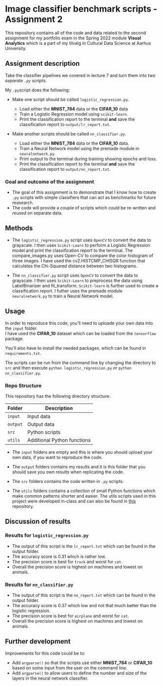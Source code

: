 # Image classifier benchmark scripts - Assignment 2
This repository contains all of the code and data related to the second assignment for my portfolio exam in the Spring 2022 module **Visual Analytics** which is a part 
of my tilvalg in Cultural Data Science at Aarhus University.  

## Assignment description 
Take the classifier pipelines we covered in lecture 7 and turn them into *two separate ```.py``` scripts*.  

My ```.py```script does the following:

- Make one script should be called ```logistic_regression.py```.
  - Load either the **MNIST_784** data or the **CIFAR_10** data
  - Train a Logistic Regression model using ```scikit-learn```.
  - Print the classification report to the terminal **and** save the classification report to ```output/lr_report.txt```.  
 
- Make another scripts should be called ```nn_classifier.py```. 
  - Load either the **MNIST_784** data or the **CIFAR_10** data.
  - Train a Neural Network model using the premade module in ```neuralnetwork.py```.
  - Print output to the terminal during training showing epochs and loss.
  - Print the classification report to the terminal **and** save the classification report to ```output/nn_report.txt```.


### Goal and outcome of the assignment
- The goal of this assignment is to demonstrate that I know how to create ```.py``` scripts with simple classifiers that can act as benchmarks for future reasearch.
- The code will provide a couple of scripts which could be re-written and reused on separate data.


## Methods  
- The ```logistic_regression.py``` script uses ```OpenCV``` to convert the data to grayscale. I then uses ```Scikit-Learn``` to perform a Logistic Regression model and print the classification report to the terminal.
The compare_images.py uses Open-CV to compare the color histogram of three images. I have used the cv2.HISTCMP_CHISQR function that calculates the Chi-Squared distance between two histograms.

- The ```nn_classifier.py``` script uses ```OpenCV``` to convert the data to grayscale. I then uses ```Scikit-Learn``` to preprocess the data using LabelBinarizer and fit_transform. ```Scikit-learn``` is further used to create a classification report. I futher uses the premade module ```neuralnetwork.py``` to train a Neural Network model. 


## Usage    
In order to reproduce this code, you'll need to uploade your own data into the ```input``` folder.  
I have used the **CIFAR_10** dataset which can be loaded from the ```tensorflow``` package.    

You'll also have to install the needed packages, which can be found in ```requirements.txt```.    

The scripts can be run from the command line by changing the directory to ```src``` and then execute ```python logistic_regression.py``` *or* ```python nn_classifier.py```.  


### Repo Structure  
This repository has the following directory structure:  

| **Folder** | **Description** |
| ----------- | ----------- |
| ```input``` | Input data |
| ```output``` | Output data |
| ```src``` | Python scripts |
| ```utils``` | Additional Python functions |


- The ```input``` folders are empty and this is where you should upload your own data, if you want to reproduce the code. 

- The ```output``` folders contains my results and it is this folder that you should save you own results when replicating the code. 

- The ```src``` folders contains the code written in ```.py``` scripts. 

- The ```utils``` folders contains a collection of small Python functions which make common patterns shorter and easier. The utils scripts used in this project were developed in-class and can also be found in [this](https://github.com/CDS-AU-DK/cds-visual.git) repository.


## Discussion of results 
### Results for ```logistic_regression.py```  
- The output of this script is the ```lr_report.txt``` which can be found in the output folder.   
- The accuracy score is 0.31 which is rather low. 
- The precision score is best for ```truck``` and worst for ```cat```.  
- Overall the precision score is highest on machines and lowest on animals. 

### Results for ```nn_classifier.py```
- The output of this script is the ```nn_report.txt``` which can be found in the output folder. 
- The accuracy score is 0.37 which low and not that much better than the logistic regression. 
- The precision score is best for ```airplane``` and worst for ```cat```. 
- Overall the precision score is highest on machines and lowest on animals. 


## Further development 
Improvements for this code could be to: 
- Add ```argparse()``` so that the scripts use either **MNIST_784** or **CIFAR_10** based on some input from the user on the command line.
- Add ```argparse()``` to allow users to define the number and size of the layers in the neural network classifier.
